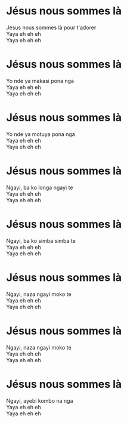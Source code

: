 # Jésus nous sommes là    
Jésus nous sommes là pour t'adorer  
Yaya eh eh eh  
Yaya eh eh eh  
  
# Jésus nous sommes là    
Yo nde ya makasi pona nga  
Yaya eh eh eh  
Yaya eh eh eh  
  
# Jésus nous sommes là    
Yo nde ya motuya pona nga  
Yaya eh eh eh  
Yaya eh eh eh  
  
# Jésus nous sommes là    
Ngayi, ba ko longa ngayi te  
Yaya eh eh eh  
Yaya eh eh eh  
  
# Jésus nous sommes là    
Ngayi, ba ko simba simba te  
Yaya eh eh eh  
Yaya eh eh eh  
  
# Jésus nous sommes là    
Ngayi, naza ngayi moko te  
Yaya eh eh eh  
Yaya eh eh eh  
  
# Jésus nous sommes là    
Ngayi, naza ngayi moko te  
Yaya eh eh eh  
Yaya eh eh eh  
  
# Jésus nous sommes là    
Ngayi, ayebi kombo na nga  
Yaya eh eh eh  
Yaya eh eh eh  
  
